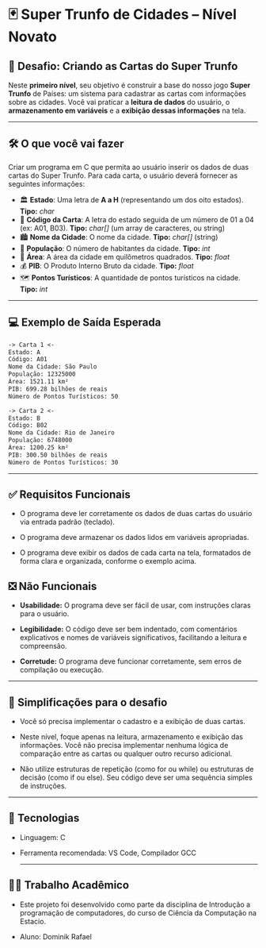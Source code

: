 # 🃏 Super Trunfo de Cidades – Nível Novato

## 🎯 Desafio: Criando as Cartas do Super Trunfo

Neste **primeiro nível**, seu objetivo é construir a base do nosso jogo **Super Trunfo** de Países: um sistema para cadastrar as cartas com informações sobre as cidades. Você vai praticar a **leitura de dados** do usuário, o **armazenamento em variáveis** e a **exibição dessas informações** na tela.

---

## 🛠️ O que você vai fazer

Criar um programa em C que permita ao usuário inserir os dados de duas cartas do Super Trunfo. Para cada carta, o usuário deverá fornecer as seguintes informações:

- 🏛️ **Estado**: Uma letra de **A a H** (representando um dos oito estados). **Tipo:** *char*
- 🧾 **Código da Carta**: A letra do estado seguida de um número de 01 a 04 (ex: A01, B03). **Tipo:** *char[]* (um array de caracteres, ou string)
- 🏙️ **Nome da Cidade**: O nome da cidade. **Tipo:** *char[]* (string)
- 👥 **População**: O número de habitantes da cidade. **Tipo:** *int*
- 📏 **Área**: A área da cidade em quilômetros quadrados. **Tipo:** *float*
- 💰 **PIB**: O Produto Interno Bruto da cidade. **Tipo:** *float*
- 🗺️ **Pontos Turísticos**: A quantidade de pontos turísticos na cidade. **Tipo:** *int*

---

## 💻 Exemplo de Saída Esperada

```txt
-> Carta 1 <-
Estado: A
Código: A01
Nome da Cidade: São Paulo
População: 12325000
Área: 1521.11 km²
PIB: 699.28 bilhões de reais
Número de Pontos Turísticos: 50

-> Carta 2 <-
Estado: B
Código: B02
Nome da Cidade: Rio de Janeiro
População: 6748000
Área: 1200.25 km²
PIB: 300.50 bilhões de reais
Número de Pontos Turísticos: 30
```

---

## ✅ Requisitos Funcionais
 
- O programa deve ler corretamente os dados de duas cartas do usuário via entrada padrão (teclado).
  
- O programa deve armazenar os dados lidos em variáveis apropriadas.
  
- O programa deve exibir os dados de cada carta na tela, formatados de forma clara e organizada, conforme o exemplo acima.

## ❎ Não Funcionais
- **Usabilidade:** O programa deve ser fácil de usar, com instruções claras para o usuário.
  
- **Legibilidade:** O código deve ser bem indentado, com comentários explicativos e nomes de variáveis significativos, facilitando a leitura e compreensão.
  
- **Corretude:** O programa deve funcionar corretamente, sem erros de compilação ou execução.

---

## 📌 Simplificações para o desafio

- Você só precisa implementar o cadastro e a exibição de duas cartas.
 
- Neste nível, foque apenas na leitura, armazenamento e exibição das informações. Você não precisa implementar nenhuma lógica de comparação entre as cartas ou qualquer outro recurso adicional.
 
- Não utilize estruturas de repetição (como for ou while) ou estruturas de decisão (como if ou else). Seu código deve ser uma sequência simples de instruções.

---

## 🚀 Tecnologias
- Linguagem: C

- Ferramenta recomendada: VS Code, Compilador GCC

  ---

## 👨‍🎓 Trabalho Acadêmico

- Este projeto foi desenvolvido como parte da disciplina de Introdução a programação de computadores, do curso de Ciência da Computação na Estacio.

- Aluno: Dominik Rafael
